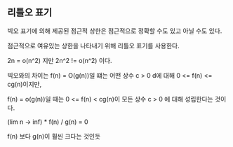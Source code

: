## 리틀오 표기
빅오 표기에 의해 제공된 점근적 상한은 점근적으로 정확할 수도 있고 아닐 수도 있다.

점근적으로 여유있는 상한을 나타내기 위해 리틀오 표기를 사용한다.

2n = o(n^2) 지만 2n^2 != o(n^2) 이다.

빅오와의 차이는 f(n) = O(g(n))일 떄는 어떤 상수 c > 0 d에 대해 0 <= f(n) <= cg(n)이지만,

f(n) = o(g(n))일 때는 0 <= f(n) < cg(n)이 모든 상수 c > 0 에 대해 성립한다는 것이다.

(lim n -> inf) * f(n) / g(n) = 0

f(n) 보다 g(n)이 훨씬 크다는 것인듯